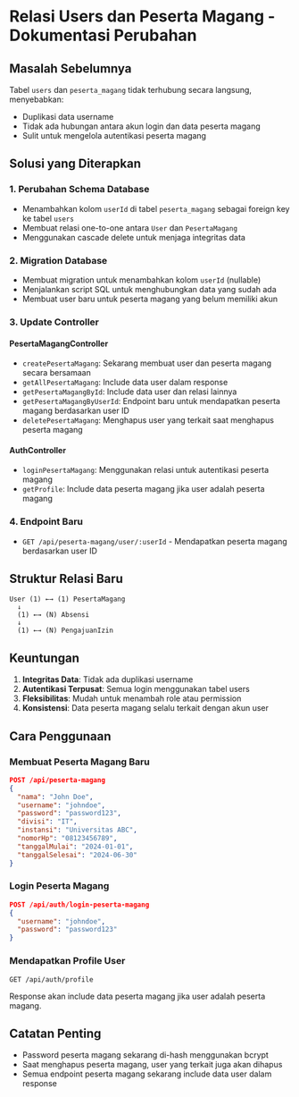 # Relasi Users dan Peserta Magang - Dokumentasi Perubahan

## Masalah Sebelumnya
Tabel `users` dan `peserta_magang` tidak terhubung secara langsung, menyebabkan:
- Duplikasi data username
- Tidak ada hubungan antara akun login dan data peserta magang
- Sulit untuk mengelola autentikasi peserta magang

## Solusi yang Diterapkan

### 1. Perubahan Schema Database
- Menambahkan kolom `userId` di tabel `peserta_magang` sebagai foreign key ke tabel `users`
- Membuat relasi one-to-one antara `User` dan `PesertaMagang`
- Menggunakan cascade delete untuk menjaga integritas data

### 2. Migration Database
- Membuat migration untuk menambahkan kolom `userId` (nullable)
- Menjalankan script SQL untuk menghubungkan data yang sudah ada
- Membuat user baru untuk peserta magang yang belum memiliki akun

### 3. Update Controller

#### PesertaMagangController
- `createPesertaMagang`: Sekarang membuat user dan peserta magang secara bersamaan
- `getAllPesertaMagang`: Include data user dalam response
- `getPesertaMagangById`: Include data user dan relasi lainnya
- `getPesertaMagangByUserId`: Endpoint baru untuk mendapatkan peserta magang berdasarkan user ID
- `deletePesertaMagang`: Menghapus user yang terkait saat menghapus peserta magang

#### AuthController
- `loginPesertaMagang`: Menggunakan relasi untuk autentikasi peserta magang
- `getProfile`: Include data peserta magang jika user adalah peserta magang

### 4. Endpoint Baru
- `GET /api/peserta-magang/user/:userId` - Mendapatkan peserta magang berdasarkan user ID

## Struktur Relasi Baru

```
User (1) ←→ (1) PesertaMagang
  ↓
  (1) ←→ (N) Absensi
  ↓
  (1) ←→ (N) PengajuanIzin
```

## Keuntungan
1. **Integritas Data**: Tidak ada duplikasi username
2. **Autentikasi Terpusat**: Semua login menggunakan tabel users
3. **Fleksibilitas**: Mudah untuk menambah role atau permission
4. **Konsistensi**: Data peserta magang selalu terkait dengan akun user

## Cara Penggunaan

### Membuat Peserta Magang Baru
```json
POST /api/peserta-magang
{
  "nama": "John Doe",
  "username": "johndoe",
  "password": "password123",
  "divisi": "IT",
  "instansi": "Universitas ABC",
  "nomorHp": "08123456789",
  "tanggalMulai": "2024-01-01",
  "tanggalSelesai": "2024-06-30"
}
```

### Login Peserta Magang
```json
POST /api/auth/login-peserta-magang
{
  "username": "johndoe",
  "password": "password123"
}
```

### Mendapatkan Profile User
```
GET /api/auth/profile
```
Response akan include data peserta magang jika user adalah peserta magang.

## Catatan Penting
- Password peserta magang sekarang di-hash menggunakan bcrypt
- Saat menghapus peserta magang, user yang terkait juga akan dihapus
- Semua endpoint peserta magang sekarang include data user dalam response
